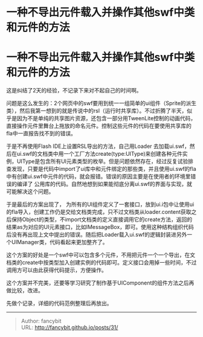 # 一种不导出元件载入并操作其他swf中类和元件的方法

<div class="header"><h1 class="single-title animate__animated animate__pulse animate__faster">一种不导出元件载入并操作其他swf中类和元件的方法</h1></div>

<div class="content" id="content"><p><!-- raw HTML omitted -->这是纠结了2天的经验，不记录下来对不起自己的时间啊。</p><p>问题是这么发生的：2个网页中的swf要用到统一一组简单的ui组件（Sprite的派生类），然后我第一想到的就是传说中的rsl（运行时共享库）。不过折腾了半天，似乎是因为不是单纯的共享图片资源，还包含一部分用TweenLite控制的动画代码，直接操作元件里舞台上拖放的命名元件。控制这些元件的代码在要使用共享库的fla中一直报告找不到的错误。</p><p>于是不再使用Flash IDE上设置RSL导出的方法，自己用Loader 去加载ui.swf，然后在ui.swf的文档类中用一个工厂方法create(type:UIType)来创建各种元件实例，UIType是包含所有UI元素类型的枚举。但是问题依然存在，经过反复试验排查发现，只要是代码中import了ui库中和元件绑定的那些类，并且使用ui.swf的fla中有创建ui.swf中元件的代码，就会报错。错误的原因主要是在使用者的环境里错误的编译了&nbsp;公用库的代码。自然地想到如果能彻底分离ui.swf的界面与实现，就可能解决这个问题。</p><p>于是最后的方案出现了， 为所有的UI组件定义了一套接口，放到ui.i包中让使用ui的fla导入，创建工作仍是交给文档类完成，只不过文档类从loader.content获取之后保持Object的类型，不import文档类的定义直接调用它的create方法，返回的结果as为对应的UI元素接口，比如IMessageBox，即可。使用这种结构组织代码后没有再出现上文中提出的错误。随后把Loader载入ui.swf的逻辑封装进另外一个UIManager类，代码看起来更加整齐了。</p><p>这个方案的好处是一个swf中可以包含多个元件，不用把元件一个一个导出，在文档类的create中按类型加入创建实例的代码即可。定义接口会用掉一些时间，不过调用方可以由此获得代码提示，方便操作。</p><p>这个方案并不完美，还要等学习研究了制作基于UIComponent的组件方法之后再做比较，改进。</p><p>先做个记录，详细的代码范例整理后再放出。</p><!-- raw HTML omitted --></div>



---

> Author: fancybit  
> URL: http://fancybit.github.io/posts/31/  

